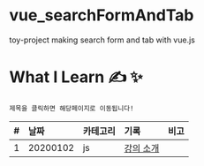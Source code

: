 # vue_searchFormAndTab
toy-project making search form and tab with vue.js
# What I Learn &#9997; &#10024;

`제목을 클릭하면 해당페이지로 이동됩니다!`

| #   | 날짜                                                                              | 카테고리     | 기록                                                    | 비고 |
| :-- | :-------------------------------------------------------------------------------- | :----------- | :------------------------------------------------------ | :--- |
| 1 | 20200102 | js | [강의 소개](https://) | |
